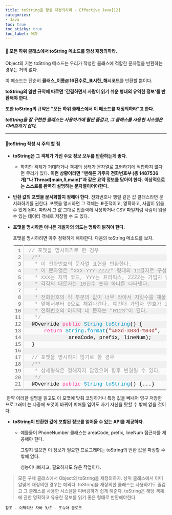 ```yaml
---
title: toString을 항상 재정의하라 - Effective Java[12]
categories:
- Java
toc: true
toc_sticky: true
toc_label: 목차
---
```


#### 🔗 모든 하위 클래스에서 toString 메소드를 항상 재정의하라.

Object의 기본 toString 메소드는 우리가 작성한 클래스에 적합한 문자열을 반환하는 경우는 거의 없다.

이 메소드는 단순히 **클래스_이름@16진수로_표시한_해시코드**를 반환할 뿐이다.

**toString의 일반 규약에 따르면 '간결하면서 사람이 읽기 쉬운 형태의 유익한 정보'를 반환해야 한다.**

**또한 toString의 규약은 "모든 하위 클래스에서 이 메소드를 재정의하라"고 한다.**



***toString을 잘 구현한 클래스는 사용하기에 훨씬 즐겁고, 그 클래스를 사용한 시스템은 디버깅하기 쉽다.***

<hr>

#### 💎toString 작성 시 주의 할 점

* **toString은 그 객체가 가진 주요 정보 모두를 반환하는게 좋다.**
  * 하지만 객체가 거대하거나 객체의 상태가 문자열로 표현하기에 적합하지 않다면 무리가 있다.
    **이런 상황이라면 "맨해튼 거주자 전화번호부 (총 1487536개)"나 Thread[main,5,main]"과 같은 요약 정보를 담아야 한다.**
    **이상적으로는 스스로를 완벽히 설명하는 문자열이어야한다.**
* **반환 값의 포맷을 문서화할지 정해야 한다.** 전화번호나 행렬 같은 값 클래스라면 문서화하기를 권한다. 포맷을 명시하면 그 객체는 표준적이고, 명확하고, 사람이 읽을 수 있게 된다.
  따라서 그 값 그대로 입출력에 사용하거나 CSV 파일처럼 사람이 읽을 수 있는 데이터 객체로 저장할 수 도 있다.

* **포맷을 명시하든 아니든 개발자의 의도는 명확히 밝혀야 한다.**

  포맷을 명시하려면 아주 정확하게 해야한다. 다음의 toString 메소드를 보자.

  <div class="colorscripter-code" style="color:#010101;font-family:Consolas, 'Liberation Mono', Menlo, Courier, monospace !important; position:relative !important;overflow:auto"><table class="colorscripter-code-table" style="margin:0;padding:0;border:none;background-color:#fafafa;border-radius:4px;" cellspacing="0" cellpadding="0"><tr><td style="padding:6px;border-right:2px solid #e5e5e5"><div style="margin:0;padding:0;word-break:normal;text-align:right;color:#666;font-family:Consolas, 'Liberation Mono', Menlo, Courier, monospace !important;line-height:130%"><div style="line-height:130%">1</div><div style="line-height:130%">2</div><div style="line-height:130%">3</div><div style="line-height:130%">4</div><div style="line-height:130%">5</div><div style="line-height:130%">6</div><div style="line-height:130%">7</div><div style="line-height:130%">8</div><div style="line-height:130%">9</div><div style="line-height:130%">10</div><div style="line-height:130%">11</div><div style="line-height:130%">12</div><div style="line-height:130%">13</div><div style="line-height:130%">14</div><div style="line-height:130%">15</div><div style="line-height:130%">16</div><div style="line-height:130%">17</div><div style="line-height:130%">18</div><div style="line-height:130%">19</div><div style="line-height:130%">20</div><div style="line-height:130%">21</div></div></td><td style="padding:6px 0;text-align:left"><div style="margin:0;padding:0;color:#010101;font-family:Consolas, 'Liberation Mono', Menlo, Courier, monospace !important;line-height:130%"><div style="padding:0 6px; white-space:pre; line-height:130%">&nbsp;<span style="color:#999999">//&nbsp;포맷을&nbsp;명시하기로&nbsp;한&nbsp;경우</span></div><div style="background-color:#f0f0f0; padding:0 6px; white-space:pre; line-height:130%">&nbsp;&nbsp;<span style="color:#999999">/**</span></div><div style="padding:0 6px; white-space:pre; line-height:130%"><span style="color:#999999">&nbsp;&nbsp;&nbsp;*&nbsp;이&nbsp;전화번호의&nbsp;문자열&nbsp;표현을&nbsp;반환한다.</span></div><div style="background-color:#f0f0f0; padding:0 6px; white-space:pre; line-height:130%"><span style="color:#999999">&nbsp;&nbsp;&nbsp;*&nbsp;이&nbsp;문자열은&nbsp;"XXX-YYY-ZZZZ"&nbsp;형태의&nbsp;12글자로&nbsp;구성된다.</span></div><div style="padding:0 6px; white-space:pre; line-height:130%"><span style="color:#999999">&nbsp;&nbsp;&nbsp;*&nbsp;XXX는&nbsp;지역&nbsp;코드,&nbsp;YYY는&nbsp;프리픽스,&nbsp;ZZZZ는&nbsp;가입자&nbsp;번호다.</span></div><div style="background-color:#f0f0f0; padding:0 6px; white-space:pre; line-height:130%"><span style="color:#999999">&nbsp;&nbsp;&nbsp;*&nbsp;각각의&nbsp;대문자는&nbsp;10진수&nbsp;숫자&nbsp;하나를&nbsp;나타낸다.</span></div><div style="padding:0 6px; white-space:pre; line-height:130%"><span style="color:#999999">&nbsp;&nbsp;&nbsp;*</span></div><div style="background-color:#f0f0f0; padding:0 6px; white-space:pre; line-height:130%"><span style="color:#999999">&nbsp;&nbsp;&nbsp;*&nbsp;전화번호의&nbsp;각&nbsp;부분의&nbsp;값이&nbsp;너무&nbsp;작아서&nbsp;자릿수를&nbsp;채울&nbsp;수&nbsp;없다면,</span></div><div style="padding:0 6px; white-space:pre; line-height:130%"><span style="color:#999999">&nbsp;&nbsp;&nbsp;*&nbsp;앞에서부터&nbsp;0으로&nbsp;채워나간다.&nbsp;예컨대&nbsp;가입자&nbsp;번호가&nbsp;123이라면</span></div><div style="background-color:#f0f0f0; padding:0 6px; white-space:pre; line-height:130%"><span style="color:#999999">&nbsp;&nbsp;&nbsp;*&nbsp;전화번호의&nbsp;마지막&nbsp;네&nbsp;문자는&nbsp;"0123"이&nbsp;된다.</span></div><div style="padding:0 6px; white-space:pre; line-height:130%"><span style="color:#999999">&nbsp;&nbsp;&nbsp;*/</span></div><div style="background-color:#f0f0f0; padding:0 6px; white-space:pre; line-height:130%">&nbsp;&nbsp;@Override&nbsp;<span style="color:#ff3399">public</span>&nbsp;<span style="color:#0099cc">String</span>&nbsp;<span style="color:#0099cc">toString</span>()&nbsp;{</div><div style="padding:0 6px; white-space:pre; line-height:130%">&nbsp;&nbsp;&nbsp;&nbsp;&nbsp;&nbsp;<span style="color:#ff3399">return</span>&nbsp;<span style="color:#0099cc">String</span>.<span style="color:#0099cc">format</span>(<span style="color:#993333">"%03d-%03d-%04d"</span>,</div><div style="background-color:#f0f0f0; padding:0 6px; white-space:pre; line-height:130%">&nbsp;&nbsp;&nbsp;&nbsp;&nbsp;&nbsp;&nbsp;&nbsp;&nbsp;&nbsp;&nbsp;&nbsp;&nbsp;&nbsp;areaCode,&nbsp;prefix,&nbsp;lineNum);</div><div style="padding:0 6px; white-space:pre; line-height:130%">&nbsp;&nbsp;}</div><div style="background-color:#f0f0f0; padding:0 6px; white-space:pre; line-height:130%">&nbsp;</div><div style="padding:0 6px; white-space:pre; line-height:130%">&nbsp;&nbsp;<span style="color:#999999">//&nbsp;포맷을&nbsp;명시하지&nbsp;않기로&nbsp;한&nbsp;경우</span></div><div style="background-color:#f0f0f0; padding:0 6px; white-space:pre; line-height:130%">&nbsp;&nbsp;<span style="color:#999999">/**</span></div><div style="padding:0 6px; white-space:pre; line-height:130%"><span style="color:#999999">&nbsp;&nbsp;&nbsp;*&nbsp;상세형식은&nbsp;정해지지&nbsp;않았으며&nbsp;향후&nbsp;변경될&nbsp;수&nbsp;있다.&nbsp;</span></div><div style="background-color:#f0f0f0; padding:0 6px; white-space:pre; line-height:130%"><span style="color:#999999">&nbsp;&nbsp;&nbsp;*/</span></div><div style="padding:0 6px; white-space:pre; line-height:130%">&nbsp;&nbsp;@Override&nbsp;<span style="color:#ff3399">public</span>&nbsp;<span style="color:#0099cc">String</span>&nbsp;<span style="color:#0099cc">toString</span>()&nbsp;{...}</div></div></td><td style="vertical-align:bottom;padding:0 2px 4px 0"><a href="http://colorscripter.com/info#e" target="_blank" style="text-decoration:none;color:white"><span style="font-size:9px;word-break:normal;background-color:#e5e5e5;color:white;border-radius:10px;padding:1px">cs</span></a></td></tr></table></div>

​		만약 이러한 설명을 읽고도 이 포맷에 맞춰 코딩하거나 특정 값을 빼내어 영구 저장한 프로그래머		는 나중에 포맷이 바뀌어 피해를 입어도 자기 자신을 탓할 수 밖에 없을 것이다.



* **toString이 반환한 값에 포함된 정보를 얻어올 수 있는 API를 제공하자.**

  * 예를들어 PhoneNumber 클래스는 areaCode, prefix, lineNum 접근자를 제공해야 한다.

    그렇지 않으면 이 정보가 필요한 프로그래머는 toString의 반환 값을 파싱할 수 밖에 없다.

    성능이나빠지고, 필요하지도 않은 작업이다.





> 모든 구체 클래스에서 Object의 toString을 재정의하자. 상위 클래스에서 이미 알맞게 재정의한 경우는 예외다. toString을 재정의한 클래스는 사용하기도 즐겁고 그 클래스를 사용한 시스템을 디버깅하기 쉽게 해준다. toString은 해당 객체에 관한 명확하고 유용한 정보를 읽기 좋은 형태로 반환해야한다.




```
참조 - 이펙티브 자바 3/E - 조슈아 블로크
```

